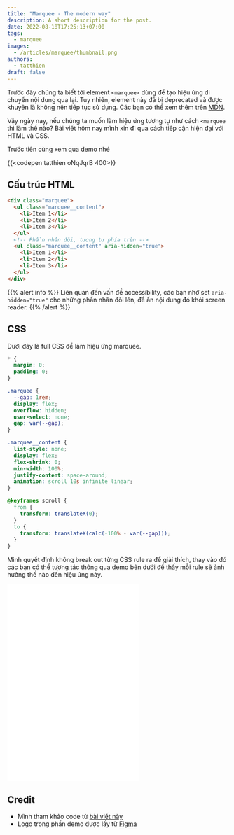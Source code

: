 ```yaml
---
title: "Marquee - The modern way"
description: A short description for the post.
date: 2022-08-18T17:25:13+07:00
tags:
  - marquee
images:
  - /articles/marquee/thumbnail.png
authors:
  - tatthien
draft: false
---
```


Trước đây chúng ta biết tới element `<marquee>` dùng để tạo hiệu ứng di chuyển nội dung qua lại. Tuy nhiên, element này đã bị deprecated và được khuyên là không nên tiếp tục sử dụng. Các bạn có thể xem thêm trên [MDN](https://developer.mozilla.org/en-US/docs/Web/HTML/Element/marquee).

Vậy ngày nay, nếu chúng ta muốn làm hiệu ứng tương tự như cách `<marquee` thì làm thế nào? Bài viết hôm nay mình xin đi qua cách tiếp cận hiện đại với HTML và CSS.

Trước tiên cùng xem qua demo nhé

{{<codepen tatthien oNqJqrB 400>}}

## Cấu trúc HTML

```html
<div class="marquee">
  <ul class="marquee__content">
    <li>Item 1</li>
    <li>Item 2</li>
    <li>Item 3</li>
  </ul>
  <!-- Phần nhân đôi, tương tự phía trên -->
  <ul class="marquee__content" aria-hidden="true">
    <li>Item 1</li>
    <li>Item 2</li>
    <li>Item 3</li>
  </ul>
</div>
```

{{% alert info %}}
Liên quan đến vấn đề accessibility, các bạn nhớ set `aria-hidden="true"` cho những phần nhân đôi lên, để ẩn nội dung đó khỏi screen reader.
{{% /alert %}}

## CSS

Dưới đây là full CSS để làm hiệu ứng marquee.

```css
* {
  margin: 0;
  padding: 0;
}

.marquee {
  --gap: 1rem;
  display: flex;
  overflow: hidden;
  user-select: none;
  gap: var(--gap);
}

.marquee__content {
  list-style: none;
  display: flex;
  flex-shrink: 0;
  min-width: 100%;
  justify-content: space-around;
  animation: scroll 10s infinite linear;
}

@keyframes scroll {
  from {
    transform: translateX(0);
  }
  to {
    transform: translateX(calc(-100% - var(--gap)));
  }
}
```

Mình quyết định không break out từng CSS rule ra để giải thích, thay vào đó các bạn có thể tương tác thông qua demo bên dưới để thấy mỗi rule sẽ ảnh hưởng thế nào đến hiệu ứng này.

<iframe src="/sandbox/marquee-the-modern-way.html" class="w-full" frameborder="0" height="450"></iframe>

## Credit

- Mình tham khảo code từ [bài viết này](https://ryanmulligan.dev/blog/css-marquee/)
- Logo trong phần demo được lấy từ [Figma](https://www.figma.com/community/file/776004440443044051)
